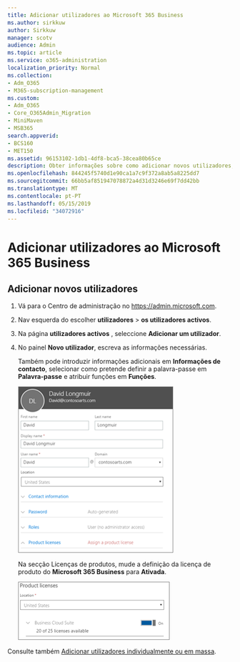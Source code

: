 ```yaml
---
title: Adicionar utilizadores ao Microsoft 365 Business
ms.author: sirkkuw
author: Sirkkuw
manager: scotv
audience: Admin
ms.topic: article
ms.service: o365-administration
localization_priority: Normal
ms.collection:
- Adm_O365
- M365-subscription-management
ms.custom:
- Adm_O365
- Core_O365Admin_Migration
- MiniMaven
- MSB365
search.appverid:
- BCS160
- MET150
ms.assetid: 96153102-1db1-4df8-bca5-38cea80b65ce
description: Obter informações sobre como adicionar novos utilizadores, proteger os seus dispositivos e atribuir funções no Microsoft 365 Business.
ms.openlocfilehash: 844245f5740d1e90ca1a7c9f372a8ab5a8225dd7
ms.sourcegitcommit: 66bb5af851947078872a4d31d3246e69f7dd42bb
ms.translationtype: MT
ms.contentlocale: pt-PT
ms.lasthandoff: 05/15/2019
ms.locfileid: "34072916"
---
```

# <a name="add-additional-users-to-microsoft-365-business"></a>Adicionar utilizadores ao Microsoft 365 Business

## <a name="add-new-users"></a>Adicionar novos utilizadores

1. Vá para o Centro de administração no <a href="https://go.microsoft.com/fwlink/p/?linkid=837890" target="_blank">https://admin.microsoft.com</a>. 
2. Nav esquerda do escolher **utilizadores** \> **os utilizadores activos**.
1. Na página **utilizadores activos** , seleccione **Adicionar um utilizador**.
 4. No painel **Novo utilizador**, escreva as informações necessárias. 
  
    Também pode introduzir informações adicionais em **Informações de contacto**, selecionar como pretende definir a palavra-passe em **Palavra-passe** e atribuir funções em **Funções**.
      
    ![Enter user information in the New user card](media/f04d39ca-48be-4868-8330-8552a4754c8b.png)
      
    Na secção Licenças de produtos, mude a definição da licença de produto do **Microsoft 365 Business** para **Ativada**.
      
    ![Set the license setting to On position](media/7404f7f7-93bc-44a3-9ffb-4208b5b17402.png)
  
Consulte também [Adicionar utilizadores individualmente ou em massa](https://docs.microsoft.com/office365/admin/add-users/add-users).
  
